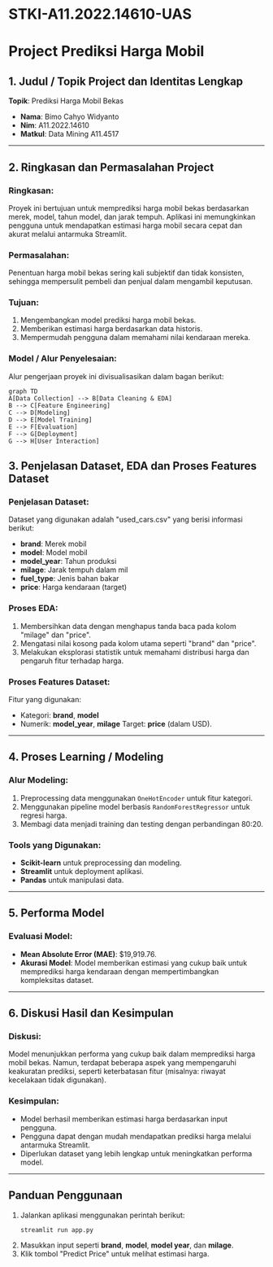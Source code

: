 # STKI-A11.2022.14610-UAS

# Project Prediksi Harga Mobil

## 1. Judul / Topik Project dan Identitas Lengkap
**Topik**: Prediksi Harga Mobil Bekas  
- **Nama**: Bimo Cahyo Widyanto
- **Nim**: A11.2022.14610
- **Matkul**: Data Mining A11.4517

---

## 2. Ringkasan dan Permasalahan Project
### Ringkasan:
Proyek ini bertujuan untuk memprediksi harga mobil bekas berdasarkan merek, model, tahun model, dan jarak tempuh. Aplikasi ini memungkinkan pengguna untuk mendapatkan estimasi harga mobil secara cepat dan akurat melalui antarmuka Streamlit.

### Permasalahan:
Penentuan harga mobil bekas sering kali subjektif dan tidak konsisten, sehingga mempersulit pembeli dan penjual dalam mengambil keputusan.

### Tujuan:
1. Mengembangkan model prediksi harga mobil bekas.
2. Memberikan estimasi harga berdasarkan data historis.
3. Mempermudah pengguna dalam memahami nilai kendaraan mereka.

### Model / Alur Penyelesaian:
Alur pengerjaan proyek ini divisualisasikan dalam bagan berikut:

```mermaid
graph TD
A[Data Collection] --> B[Data Cleaning & EDA]
B --> C[Feature Engineering]
C --> D[Modeling]
D --> E[Model Training]
E --> F[Evaluation]
F --> G[Deployment]
G --> H[User Interaction]
```



## 3. Penjelasan Dataset, EDA dan Proses Features Dataset
### Penjelasan Dataset:
Dataset yang digunakan adalah "used_cars.csv" yang berisi informasi berikut:
- **brand**: Merek mobil
- **model**: Model mobil
- **model_year**: Tahun produksi
- **milage**: Jarak tempuh dalam mil
- **fuel_type**: Jenis bahan bakar
- **price**: Harga kendaraan (target)

### Proses EDA:
1. Membersihkan data dengan menghapus tanda baca pada kolom "milage" dan "price".
2. Mengatasi nilai kosong pada kolom utama seperti "brand" dan "price".
3. Melakukan eksplorasi statistik untuk memahami distribusi harga dan pengaruh fitur terhadap harga.

### Proses Features Dataset:
Fitur yang digunakan:
- Kategori: **brand**, **model**
- Numerik: **model_year**, **milage**
Target: **price** (dalam USD).

---

## 4. Proses Learning / Modeling
### Alur Modeling:
1. Preprocessing data menggunakan `OneHotEncoder` untuk fitur kategori.
2. Menggunakan pipeline model berbasis `RandomForestRegressor` untuk regresi harga.
3. Membagi data menjadi training dan testing dengan perbandingan 80:20.

### Tools yang Digunakan:
- **Scikit-learn** untuk preprocessing dan modeling.
- **Streamlit** untuk deployment aplikasi.
- **Pandas** untuk manipulasi data.

---

## 5. Performa Model
### Evaluasi Model:
- **Mean Absolute Error (MAE)**: $19,919.76.
- **Akurasi Model**: Model memberikan estimasi yang cukup baik untuk memprediksi harga kendaraan dengan mempertimbangkan kompleksitas dataset.

---

## 6. Diskusi Hasil dan Kesimpulan
### Diskusi:
Model menunjukkan performa yang cukup baik dalam memprediksi harga mobil bekas. Namun, terdapat beberapa aspek yang mempengaruhi keakuratan prediksi, seperti keterbatasan fitur (misalnya: riwayat kecelakaan tidak digunakan).

### Kesimpulan:
- Model berhasil memberikan estimasi harga berdasarkan input pengguna.
- Pengguna dapat dengan mudah mendapatkan prediksi harga melalui antarmuka Streamlit.
- Diperlukan dataset yang lebih lengkap untuk meningkatkan performa model.

---

## Panduan Penggunaan
1. Jalankan aplikasi menggunakan perintah berikut:
   ```bash
   streamlit run app.py
   ```
2. Masukkan input seperti **brand**, **model**, **model year**, dan **milage**.
3. Klik tombol "Predict Price" untuk melihat estimasi harga.


